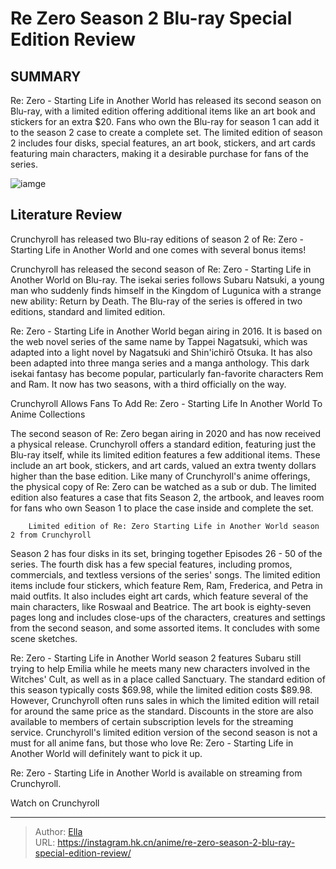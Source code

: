 # Re Zero Season 2 Blu-ray Special Edition Review


## SUMMARY 



  Re: Zero - Starting Life in Another World has released its second season on Blu-ray, with a limited edition offering additional items like an art book and stickers for an extra $20.   Fans who own the Blu-ray for season 1 can add it to the season 2 case to create a complete set.   The limited edition of season 2 includes four disks, special features, an art book, stickers, and art cards featuring main characters, making it a desirable purchase for fans of the series.  

![iamge](https://static1.srcdn.com/wordpress/wp-content/uploads/2023/11/re-zero-season-2-key-visual.jpg)

## Literature Review

Crunchyroll has released two Blu-ray editions of season 2 of Re: Zero - Starting Life in Another World and one comes with several bonus items!




Crunchyroll has released the second season of Re: Zero - Starting Life in Another World on Blu-ray. The isekai series follows Subaru Natsuki, a young man who suddenly finds himself in the Kingdom of Lugunica with a strange new ability: Return by Death. The Blu-ray of the series is offered in two editions, standard and limited edition.




Re: Zero - Starting Life in Another World began airing in 2016. It is based on the web novel series of the same name by Tappei Nagatsuki, which was adapted into a light novel by Nagatsuki and Shin&#39;ichirō Otsuka. It has also been adapted into three manga series and a manga anthology. This dark isekai fantasy has become popular, particularly fan-favorite characters Rem and Ram. It now has two seasons, with a third officially on the way.


 Crunchyroll Allows Fans To Add Re: Zero - Starting Life In Another World To Anime Collections 
          

The second season of Re: Zero began airing in 2020 and has now received a physical release. Crunchyroll offers a standard edition, featuring just the Blu-ray itself, while its limited edition features a few additional items. These include an art book, stickers, and art cards, valued an extra twenty dollars higher than the base edition. Like many of Crunchyroll&#39;s anime offerings, the physical copy of Re: Zero can be watched as a sub or dub. The limited edition also features a case that fits Season 2, the artbook, and leaves room for fans who own Season 1 to place the case inside and complete the set.




        Limited edition of Re: Zero Starting Life in Another World season 2 from Crunchyroll   

Season 2 has four disks in its set, bringing together Episodes 26 - 50 of the series. The fourth disk has a few special features, including promos, commercials, and textless versions of the series&#39; songs. The limited edition items include four stickers, which feature Rem, Ram, Frederica, and Petra in maid outfits. It also includes eight art cards, which feature several of the main characters, like Roswaal and Beatrice. The art book is eighty-seven pages long and includes close-ups of the characters, creatures and settings from the second season, and some assorted items. It concludes with some scene sketches.

Re: Zero - Starting Life in Another World season 2 features Subaru still trying to help Emilia while he meets many new characters involved in the Witches&#39; Cult, as well as in a place called Sanctuary. The standard edition of this season typically costs $69.98, while the limited edition costs $89.98. However, Crunchyroll often runs sales in which the limited edition will retail for around the same price as the standard. Discounts in the store are also available to members of certain subscription levels for the streaming service. Crunchyroll&#39;s limited edition version of the second season is not a must for all anime fans, but those who love Re: Zero - Starting Life in Another World will definitely want to pick it up.




Re: Zero - Starting Life in Another World is available on streaming from Crunchyroll.

Watch on Crunchyroll



---

> Author: [Ella](https://instagram.hk.cn/)  
> URL: https://instagram.hk.cn/anime/re-zero-season-2-blu-ray-special-edition-review/  

